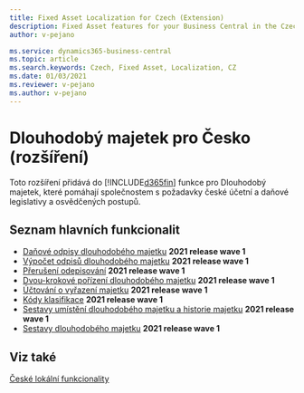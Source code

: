 ```yaml
---
title: Fixed Asset Localization for Czech (Extension)
description: Fixed Asset features for your Business Central in the Czech Republic. 
author: v-pejano

ms.service: dynamics365-business-central
ms.topic: article
ms.search.keywords: Czech, Fixed Asset, Localization, CZ
ms.date: 01/03/2021
ms.reviewer: v-pejano
ms.author: v-pejano
---
```


# Dlouhodobý majetek pro Česko (rozšíření)

Toto rozšíření přidává do [!INCLUDE[d365fin](../../includes/d365fin_md.md)] funkce pro Dlouhodobý majetek, které pomáhají společnostem s požadavky české účetní a daňové legislativy a osvědčených postupů.

## Seznam hlavních funkcionalit

- [Daňové odpisy dlouhodobého majetku](how-to-use-tax-depreciation-for-fixed-assets.md) **2021 release wave 1**
- [Výpočet odpisů dlouhodobého majetku](how-to-calculate-depreciation-basis.md) **2021 release wave 1**
- [Přerušení odepisování](how-to-depreciate-holidays-for-fixed-assets.md) **2021 release wave 1**
- [Dvou-krokové pořízení dlouhodobého majetku](how-to-use-two-steps-fixed-asset-acquisition.md) **2021 release wave 1**
- [Účtování o vyřazení majetku](how-to-post-disposal-of-fixed-asset.md) **2021 release wave 1**
- [Kódy klasifikace](how-to-use-clasification-code-for-fixed-assets.md) **2021 release wave 1**
- [Sestavy umístění dlouhodobého majetku a historie majetku](how-to-use-fixed-asset-location-history-report.md) **2021 release wave 1**
- [Sestavy dlouhodobého majetku](how-to-use-fixed-assets-reporting.md) **2021 release wave 1**

## Viz také

[České lokální funkcionality](czech-local-functionality.md)  
